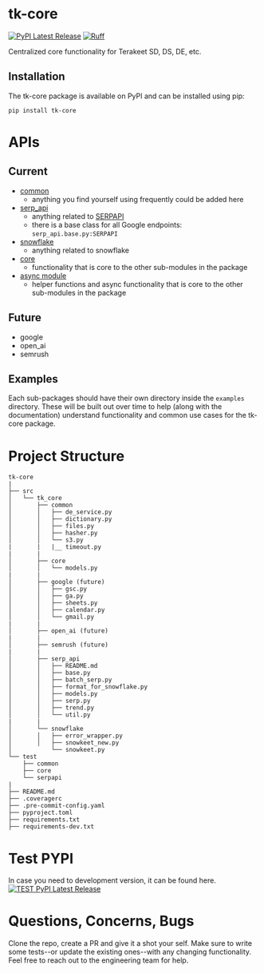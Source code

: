 # tk-core

[![PyPI Latest Release](https://img.shields.io/pypi/v/tk-core.svg)](https://pypi.org/project/tk-core/)
[![Ruff](https://img.shields.io/endpoint?url=https://raw.githubusercontent.com/astral-sh/ruff/main/assets/badge/v2.json)](https://github.com/astral-sh/ruff)

Centralized core functionality for Terakeet SD, DS, DE, etc.

## Installation

The tk-core package is available on PyPI and can be installed using pip:

```
pip install tk-core
```

# APIs

## Current

- [common](src/tk_core/common/README.md)
  - anything you find yourself using frequently could be added here
- [serp_api](src/tk_core/serp_api/README.md)
  - anything related to <a href=https://serpapi.com>SERPAPI</a>
  - there is a base class for all Google endpoints: `serp_api.base.py:SERPAPI`
- [snowflake](src/tk_core/snowkeet/README.md)
  - anything related to snowflake
- [core](src/tk_core/core/README.md)
  - functionality that is core to the other sub-modules in the package
- [async module](src/tk_core/core/async_module/README.md)
  - helper functions and async functionality that is core to the other sub-modules in the package

## Future

- google
- open_ai
- semrush

## Examples

Each sub-packages should have their own directory inside the `examples` directory. These will be built out over time to help (along with the documentation) understand functionality and common use cases for the tk-core package.

# Project Structure

```
tk-core
|
├── src
│   └── tk_core
│       ├── common
│       │   ├── de_service.py
│       │   ├── dictionary.py
│       │   ├── files.py
│       │   ├── hasher.py
│       │   └── s3.py
|       |   |__ timeout.py
|       |
│       ├── core
│       │   └── models.py
|       |
│       ├── google (future)
│       │   ├── gsc.py
│       │   ├── ga.py
│       │   ├── sheets.py
│       │   ├── calendar.py
│       │   └── gmail.py
|       |
│       ├── open_ai (future)
|       |
│       ├── semrush (future)
|       |
│       ├── serp_api
│       │   ├── README.md
│       │   ├── base.py
│       │   ├── batch_serp.py
│       │   ├── format_for_snowflake.py
│       │   ├── models.py
│       │   ├── serp.py
│       │   ├── trend.py
│       │   └── util.py
|       |
│       └── snowflake
│       │   ├── error_wrapper.py
│       │   ├── snowkeet_new.py
│           └── snowkeet.py
└── test
    ├── common
    ├── core
    └── serpapi
|
├── README.md
├── .coveragerc
├── .pre-commit-config.yaml
├── pyproject.toml
├── requirements.txt
├── requirements-dev.txt
```

# Test PYPI

In case you need to development version, it can be found here.
[![TEST PyPI Latest Release](https://img.shields.io/pypi/v/tk-core.svg)](https://test.pypi.org/project/tk-core/)

# Questions, Concerns, Bugs

Clone the repo, create a PR and give it a shot your self. Make sure to write some tests--or update the existing ones--with any changing functionality. Feel free to reach out to the engineering team for help.
